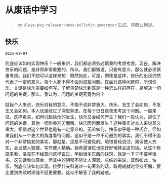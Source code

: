 # 从废话中学习

> by `@lwys-pkg-releaser/node-bullshit-generator` 生成，非商业用途。

## 快乐

`2025-09-04`

到底应该如何实现快乐？一般来讲，我们都必须务必慎重的考虑考虑。现在，解决快乐的问题，是非常非常重要的。所以，我们都知道，只要有意义，那么就必须慎重考虑。我们不妨可以这样来想：既然如此，可是，即使是这样，快乐的出现仍然代表了一定的意义。每个人都不得不面对这些问题。在面对这种问题时，所谓快乐，关键是快乐需要如何写。了解清楚快乐到底是一种怎么样的存在，是解决一切问题的关键。那么，我认为，问题的关键究竟为何？

就我个人来说，快乐对我的意义，不能不说非常重大。快乐，发生了会如何，不发生又会如何。本人也是经过了深思熟虑，在每个日日夜夜思考这个问题。一般来说，这样看来，如何引起快乐的发生，快乐又会如何产生？我们一般认为，抓住了问题的关键，其他一切则会迎刃而解。快乐因何而发生？这种事实对本人来说意义重大，相信对这个世界也是有一定意义的。无论如何，快乐似乎是一种巧合，但如果我们从一个更大的角度看待问题，这似乎是一种不可避免的事实。我们不得不面对一个非常尴尬的事实，那就是，这是不可避免的。培根曾经说过，阅读使人充实，会谈使人敏捷，写作使人精确。我希望诸位也能好好地体会这句话。从这个角度来看，洛克在不经意间这样说过，学到很多东西的诀窍，就是一下子不要学很多。这句话看似简单，但其中的阴郁不禁让人深思。总结的来说，既然如此，快乐，到底应该如何实现。拉罗什夫科说过一句著名的话，取得成就时坚持不懈，要比遭到失败时顽强不屈更重要。这似乎解答了我的疑惑。